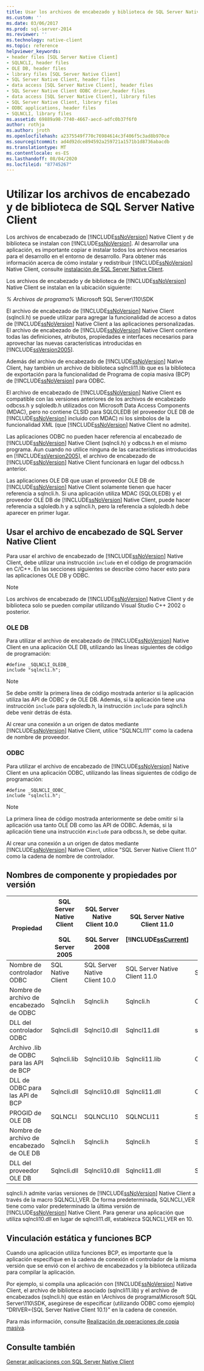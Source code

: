 ```yaml
---
title: Usar los archivos de encabezado y biblioteca de SQL Server Native Client | Microsoft Docs
ms.custom: ''
ms.date: 03/06/2017
ms.prod: sql-server-2014
ms.reviewer: ''
ms.technology: native-client
ms.topic: reference
helpviewer_keywords:
- header files [SQL Server Native Client]
- SQLNCLI, header files
- OLE DB, header files
- library files [SQL Server Native Client]
- SQL Server Native Client, header files
- data access [SQL Server Native Client], header files
- SQL Server Native Client ODBC driver,header files
- data access [SQL Server Native Client], library files
- SQL Server Native Client, library files
- ODBC applications, header files
- SQLNCLI, library files
ms.assetid: 69889a98-7740-4667-aecd-adfc0b37f6f0
author: rothja
ms.author: jroth
ms.openlocfilehash: a2375549f770c76984614c3f406f5c3ad8b970ce
ms.sourcegitcommit: ad4d92dce894592a259721a1571b1d8736abacdb
ms.translationtype: MT
ms.contentlocale: es-ES
ms.lasthandoff: 08/04/2020
ms.locfileid: "87745267"
---
```

# <a name="using-the-sql-server-native-client-header-and-library-files"></a>Utilizar los archivos de encabezado y de biblioteca de SQL Server Native Client
  Los archivos de encabezado de [!INCLUDE[ssNoVersion](../../../includes/ssnoversion-md.md)] Native Client y de biblioteca se instalan con [!INCLUDE[ssNoVersion](../../../includes/ssnoversion-md.md)]. Al desarrollar una aplicación, es importante copiar e instalar todos los archivos necesarios para el desarrollo en el entorno de desarrollo. Para obtener más información acerca de cómo instalar y redistribuir [!INCLUDE[ssNoVersion](../../../includes/ssnoversion-md.md)] Native Client, consulte [instalación de SQL Server Native Client](installing-sql-server-native-client.md).  
  
 Los archivos de encabezado y de biblioteca de [!INCLUDE[ssNoVersion](../../../includes/ssnoversion-md.md)] Native Client se instalan en la ubicación siguiente:  
  
 *% Archivos de programa%* \Microsoft SQL Server\110\SDK  
  
 El archivo de encabezado de [!INCLUDE[ssNoVersion](../../../includes/ssnoversion-md.md)] Native Client (sqlncli.h) se puede utilizar para agregar la funcionalidad de acceso a datos de [!INCLUDE[ssNoVersion](../../../includes/ssnoversion-md.md)] Native Client a las aplicaciones personalizadas. El archivo de encabezado de [!INCLUDE[ssNoVersion](../../../includes/ssnoversion-md.md)] Native Client contiene todas las definiciones, atributos, propiedades e interfaces necesarios para aprovechar las nuevas características introducidas en [!INCLUDE[ssVersion2005](../../../includes/ssversion2005-md.md)].  
  
 Además del archivo de encabezado de [!INCLUDE[ssNoVersion](../../../includes/ssnoversion-md.md)] Native Client, hay también un archivo de biblioteca  sqlncli11.lib que es la biblioteca de exportación para la funcionalidad de Programa de copia masiva (BCP) de [!INCLUDE[ssNoVersion](../../../includes/ssnoversion-md.md)] para ODBC.  
  
 El archivo de encabezado de [!INCLUDE[ssNoVersion](../../../includes/ssnoversion-md.md)] Native Client es compatible con las versiones anteriores de los archivos de encabezado odbcss.h y sqloledb.h utilizados con Microsoft Data Access Components (MDAC), pero no contiene CLSID para SQLOLEDB (el proveedor OLE DB de [!INCLUDE[ssNoVersion](../../../includes/ssnoversion-md.md)] incluido con MDAC) ni los símbolos de la funcionalidad XML (que [!INCLUDE[ssNoVersion](../../../includes/ssnoversion-md.md)] Native Client no admite).  
  
 Las aplicaciones ODBC no pueden hacer referencia al encabezado de [!INCLUDE[ssNoVersion](../../../includes/ssnoversion-md.md)] Native Client (sqlncli.h) y odbcss.h en el mismo programa. Aun cuando no utilice ninguna de las características introducidas en [!INCLUDE[ssVersion2005](../../../includes/ssversion2005-md.md)], el archivo de encabezado de [!INCLUDE[ssNoVersion](../../../includes/ssnoversion-md.md)] Native Client funcionará en lugar del odbcss.h anterior.  
  
 Las aplicaciones OLE DB que usan el proveedor OLE DB de [!INCLUDE[ssNoVersion](../../../includes/ssnoversion-md.md)] Native Client solamente tienen que hacer referencia a sqlncli.h. Si una aplicación utiliza MDAC (SQLOLEDB) y el proveedor OLE DB de [!INCLUDE[ssNoVersion](../../../includes/ssnoversion-md.md)] Native Client, puede hacer referencia a sqloledb.h y a sqlncli.h, pero la referencia a sqloledb.h debe aparecer en primer lugar.  
  
## <a name="using-the-sql-server-native-client-header-file"></a>Usar el archivo de encabezado de SQL Server Native Client  
 Para usar el archivo de encabezado de [!INCLUDE[ssNoVersion](../../../includes/ssnoversion-md.md)] Native Client, debe utilizar una instrucción `include` en el código de programación en C/C++. En las secciones siguientes se describe cómo hacer esto para las aplicaciones OLE DB y ODBC.  
  
> [!NOTE]  
>  Los archivos de encabezado de [!INCLUDE[ssNoVersion](../../../includes/ssnoversion-md.md)] Native Client y de biblioteca solo se pueden compilar utilizando Visual Studio C++ 2002 o posterior.  
  
### <a name="ole-db"></a>OLE DB  
 Para utilizar el archivo de encabezado de [!INCLUDE[ssNoVersion](../../../includes/ssnoversion-md.md)] Native Client en una aplicación OLE DB, utilizando las líneas siguientes de código de programación:  
  
```  
#define _SQLNCLI_OLEDB_  
include "sqlncli.h";  
```  
  
> [!NOTE]  
>  Se debe omitir la primera línea de código mostrada anterior si la aplicación utiliza las API de ODBC y de OLE DB. Además, si la aplicación tiene una instrucción `include` para sqloledb.h, la instrucción `include` para sqlncli.h debe venir detrás de ésta.  
  
 Al crear una conexión a un origen de datos mediante [!INCLUDE[ssNoVersion](../../../includes/ssnoversion-md.md)] Native Client, utilice "SQLNCLI11" como la cadena de nombre de proveedor.  
  
### <a name="odbc"></a>ODBC  
 Para utilizar el archivo de encabezado de [!INCLUDE[ssNoVersion](../../../includes/ssnoversion-md.md)] Native Client en una aplicación ODBC, utilizando las líneas siguientes de código de programación:  
  
```  
#define _SQLNCLI_ODBC_  
include "sqlncli.h";  
```  
  
> [!NOTE]  
>  La primera línea de código mostrada anteriormente se debe omitir si la aplicación usa tanto OLE DB como las API de ODBC. Además, si la aplicación tiene una instrucción `#include` para odbcss.h, se debe quitar.  
  
 Al crear una conexión a un origen de datos mediante [!INCLUDE[ssNoVersion](../../../includes/ssnoversion-md.md)] Native Client, utilice "SQL Server Native Client 11.0" como la cadena de nombre de controlador.  
  
## <a name="component-names-and-properties-by-version"></a>Nombres de componente y propiedades por versión  
  
|Propiedad|SQL Server Native Client<br /><br /> SQL Server 2005|SQL Server Native Client 10.0<br /><br /> SQL Server 2008|SQL Server Native Client 11.0<br /><br /> [!INCLUDE[ssCurrent](../../../includes/sscurrent-md.md)]|MDAC|  
|--------------|--------------------------------------------------|-------------------------------------------------------|---------------------------------------------------------------|----------|  
|Nombre de controlador ODBC|SQL Native Client|SQL Server Native Client 10.0|SQL Server Native Client 11.0|SQL Server|  
|Nombre de archivo de encabezado de ODBC|Sqlncli.h|Sqlncli.h|Sqlncli.h|Odbcss.h|  
|DLL del controlador ODBC|Sqlncli.dll|Sqlncl10.dll|Sqlncl11.dll|sqlsrv32.dll|  
|Archivo .lib de ODBC para las API de BCP|Sqlncli.lib|Sqlncli10.lib|Sqlncli11.lib|Odbcbcp.lib|  
|DLL de ODBC para las API de BCP|Sqlncli.dll|Sqlncli10.dll|Sqlncli11.dll|Odbcbcp.dll|  
|PROGID de OLE DB|SQLNCLI|SQLNCLI10|SQLNCLI11|SQLOLEDB|  
|Nombre de archivo de encabezado de OLE DB|Sqlncli.h|Sqlncli.h|Sqlncli.h|Sqloledb.h|  
|DLL del proveedor OLE DB|Sqlncli.dll|Sqlncli10.dll|Sqlncli11.dll|Sqloledb.dll|  
  
 sqlncli.h admite varias versiones de [!INCLUDE[ssNoVersion](../../../includes/ssnoversion-md.md)] Native Client a través de la macro SQLNCLI_VER. De forma predeterminada, SQLNCLI_VER tiene como valor predeterminado la última versión de [!INCLUDE[ssNoVersion](../../../includes/ssnoversion-md.md)] Native Client. Para generar una aplicación que utiliza sqlncli10.dll en lugar de sqlncli11.dll, establezca SQLNCLI_VER en 10.  
  
## <a name="static-linking-and-bcp-functions"></a>Vinculación estática y funciones BCP  
 Cuando una aplicación utiliza funciones BCP, es importante que la aplicación especifique en la cadena de conexión el controlador de la misma versión que se envió con el archivo de encabezados y la biblioteca utilizada para compilar la aplicación.  
  
 Por ejemplo, si compila una aplicación con [!INCLUDE[ssNoVersion](../../../includes/ssnoversion-md.md)] Native Client, el archivo de biblioteca asociado (sqlncli11.lib) y el archivo de encabezados (sqlncli.h) que están en \Archivos de programa\Microsoft SQL Server\110\SDK, asegúrese de especificar (utilizando ODBC como ejemplo) “DRIVER={SQL Server Native Client 10.1}” en la cadena de conexión.  
  
 Para más información, consulte [Realización de operaciones de copia masiva](../features/performing-bulk-copy-operations.md).  
  
## <a name="see-also"></a>Consulte también  
 [Generar aplicaciones con SQL Server Native Client](building-applications-with-sql-server-native-client.md)  
  
  
